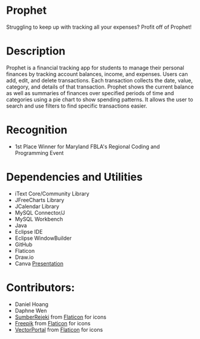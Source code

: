 # Prophet
Struggling to keep up with tracking all your expenses? Profit off of Prophet! 

# Description
Prophet is a financial tracking app for students to manage their personal finances by tracking account balances, income, and expenses. Users can add, edit, and delete transactions. Each transaction collects the date, value, category, and details of that transaction. Prophet shows the current balance as well as summaries of finances over specified periods of time and categories using a pie chart to show spending patterns. It allows the user to search and use filters to find specific transactions easier. 

# Recognition
- 1st Place Winner for Maryland FBLA's Regional Coding and Programming Event

# Dependencies and Utilities
- iText Core/Community Library
- JFreeCharts Library
- JCalendar Library
- MySQL Connector/J
- MySQL Workbench
- Java
- Eclipse IDE
- Eclipse WindowBuilder
- GitHub
- Flaticon
- Draw.io
- Canva [Presentation](https://www.canva.com/design/DAGWKyfjajA/6nuLFbCOhk_kak33W8NuTg/view?utlId=h70f88cfd85#1)

# Contributors:
- Daniel Hoang
- Daphne Wen
- [SumberRejeki](https://www.flaticon.com/authors/sumberrejeki) from [Flaticon](https://www.flaticon.com) for icons
- [Freepik](https://www.freepik.com/) from [Flaticon](https://www.flaticon.com) for icons
- [VectorPortal](https://www.flaticon.com/authors/vectorportal) from [Flaticon](https://www.flaticon.com) for icons
